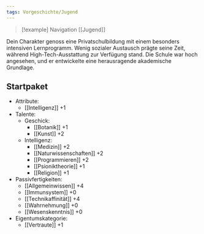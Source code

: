 ```yaml
---
tags: Vorgeschichte/Jugend
---
```

> [!example] Navigation 
>  [[Jugend]]

Dein Charakter genoss eine Privatschulbildung mit einem besonders intensiven Lernprogramm. Wenig sozialer Austausch prägte seine Zeit, während High-Tech-Ausstattung zur Verfügung stand. Die Schule war hoch angesehen, und er entwickelte eine herausragende akademische Grundlage.


## Startpaket
- Attribute:
	- [[Intelligenz]] +1
- Talente:
	- Geschick:
		- [[Botanik]] +1
		- [[Kunst]] +2
	- Intelligenz:
		- [[Medizin]] +2
		- [[Naturwissenschaften]] +2
		- [[Programmieren]] +2
		- [[Psioniktheorie]] +1
		- [[Religion]] +1
- Passivfertigkeiten:
	- [[Allgemeinwissen]] +4
	- [[Immunsystem]] +0
	- [[Technikaffinität]] +4
	- [[Wahrnehmung]] +0
	- [[Wesenskenntnis]] +0
- Eigentumskategorie:
	- [[Vertraute]] +1